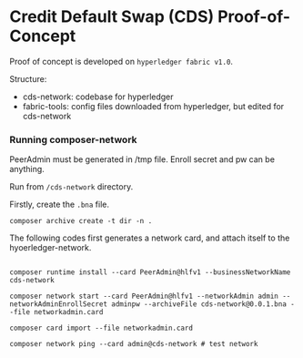 # Credit Default Swap (CDS) Proof-of-Concept

Proof of concept is developed on `hyperledger fabric v1.0`. 

Structure: 
* cds-network: codebase for hyperledger
* fabric-tools: config files downloaded from hyperledger, but edited for cds-network



### Running composer-network 

PeerAdmin must be generated in /tmp file. Enroll secret and pw can be anything. 



Run from `/cds-network` directory. 

Firstly, create the `.bna` file. 
```
composer archive create -t dir -n .
```

The following codes first generates a network card, and attach itself to the hyoerledger-network. 

```

composer runtime install --card PeerAdmin@hlfv1 --businessNetworkName cds-network

composer network start --card PeerAdmin@hlfv1 --networkAdmin admin --networkAdminEnrollSecret adminpw --archiveFile cds-network@0.0.1.bna --file networkadmin.card

composer card import --file networkadmin.card

composer network ping --card admin@cds-network # test network

```